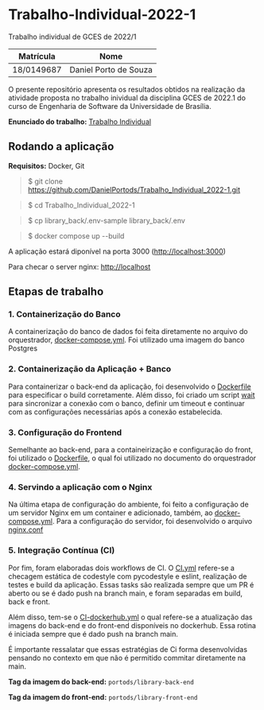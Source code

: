 # Trabalho-Individual-2022-1
Trabalho individual de GCES de 2022/1

| Matrícula | Nome |
|:-:|--|
| 18/0149687  | Daniel Porto de Souza |


O presente repositório apresenta os resultados obtidos na realização da atividade proposta no trabalho inividual da disciplina GCES de 2022.1 do curso de Engenharia de Software da Universidade de Brasília. 

**Enunciado do trabalho:** [Trabalho Individual](ACTIVITY_TEXT.md)

## Rodando a aplicação

**Requisitos:** Docker, Git

>$ git clone https://github.com/DanielPortods/Trabalho_Individual_2022-1.git

>$ cd Trabalho_Individual_2022-1

>$ cp library_back/.env-sample library_back/.env

>$ docker compose up --build

A aplicação estará diponível na porta 3000 ([http://localhost:3000](http://localhost:3000))

Para checar o server nginx: [http://localhost](http://localhost)


## Etapas de trabalho
### 1. Containerização do Banco
A containerização do banco de dados foi feita diretamente no arquivo do orquestrador, [docker-compose.yml](docker-compose.yml). Foi utilizado uma imagem do banco Postgres

### 2. Containerização da Aplicação + Banco
Para containerizar o back-end da aplicação, foi desenvolvido o [Dockerfile](library_back/Dockerfile) para especificar o build corretamente. Além disso, foi criado um script [wait](library_back/wait.sh) para sincronizar a conexão com o banco, definir um timeout e continuar com as configurações necessárias após a conexão estabelecida.

### 3. Configuração do Frontend
Semelhante ao back-end, para a containeirização e configuração do front, foi utilizado o [Dockerfile](library_front/Dockerfile), o qual foi utilizado no documento do orquestrador [docker-compose.yml](docker-compose.yml).

### 4. Servindo a aplicação com o Nginx
Na última etapa de configuração do ambiente, foi feito a configuração de um servidor Nginx em um container e adicionado, também, ao [docker-compose.yml](docker-compose.yml). Para a configuração do servidor, foi desenvolvido o arquivo [nginx.conf](nginx.conf) 

### 5. Integração Contínua (CI)
Por fim, foram elaboradas dois workflows de CI. O [CI.yml](.github/workflows/CI.yml) refere-se a checagem estática de codestyle com pycodestyle e eslint, realização de testes e build da aplicação. Essas tasks são realizada sempre que um PR é aberto ou se é dado push na branch main, e foram separadas em build, back e front.

Além disso, tem-se o [CI-dockerhub.yml](.github/workflows/CI-dockerhub.yml) o qual refere-se a atualização das imagens do back-end e do front-end disponíveis no dockerhub. Essa rotina é iniciada sempre que é dado push na branch main.

É importante ressalatar que essas estratégias de Ci forma desenvolvidas pensando no contexto em que não é permitido commitar diretamente na main.

**Tag da imagem do back-end:** `portods/library-back-end`

**Tag da imagem do front-end:** `portods/library-front-end`
